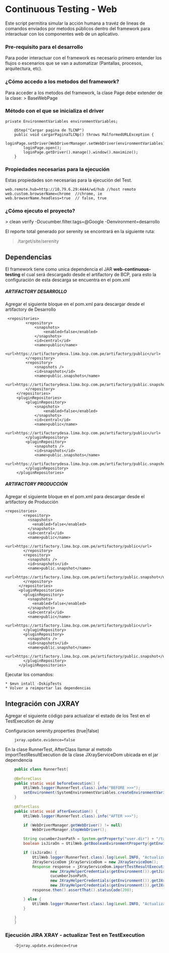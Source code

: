 <h1>Continuous Testing - Web</h1>

Este script permitira simular la acción humana a travéz de lineas de comandos enviados por metodos públicos dentro del
framework para interactuar con los componentes web de un aplicativo.

<h3>Pre-requisito para el desarrollo</h3>
Para poder interactuar con el framework es necesario primero entender los flujos o escenarios que se van a automatizar
(Pantallas, procesos, arquitectura, etc).

<h3>¿Cómo accedo a los metodos del framework?</h3>
Para acceder a los metodos del framework, la clase Page debe extender de la clase:
> BaseWebPage

<h3>Método con el que se inicializa el driver</h3>

```
private EnvironmentVariables environmentVariables;

    @Step("Cargar pagina de TLCNP")
    public void cargarPaginaTLCNp() throws MalformedURLException {
        loginPage.setDriver(WebDriverManager.setWebDriver(environmentVariables));
        loginPage.open();
        loginPage.getDriver().manage().window().maximize();
    }
```

<h3>Propiedades necesarias para la ejecución</h3>
Estas propiedades son necesarias para la ejecución del Test.

```
web.remote.hub=http://10.79.6.29:4444/wd/hub //host remoto
web.custom.browserName=chrome  //chrome, ie
web.browserName.headless=true  // false, true
```

<h3>¿Cómo ejecuto el proyecto?</h3>
> clean verify -Dcucumber.filter.tags=@Google -Denvironment=desarrollo


El reporte total generado por serenity se encontrará en la siguiente ruta:
> /target/site/serenity

<h2>Dependencias</h2>
El framework tiene como unica dependencia el JAR <b>web-continuous-testing</b> el cual será descargado desde el
artifactory de BCP, para esto la configuración de esta descarga se encuentra en el pom.xml

<h5>ARTIFACTORY DESARROLLO</h5>
Agregar el siguiente bloque en el pom.xml para descargar desde el artifactory de Desarrollo

```  
 <repositories>
         <repository>
             <snapshots>
                 <enabled>false</enabled>
             </snapshots>
             <id>central</id>
             <name>public</name>
             <url>https://artifactorydesa.lima.bcp.com.pe/artifactory/public</url>
         </repository>
         <repository>
             <snapshots />
             <id>snapshots</id>
             <name>public.snapshots</name>
             <url>https://artifactorydesa.lima.bcp.com.pe/artifactory/public.snapshots</url>
         </repository>
     </repositories>
     <pluginRepositories>
         <pluginRepository>
             <snapshots>
                 <enabled>false</enabled>
             </snapshots>
             <id>central</id>
             <name>public</name>
             <url>https://artifactorydesa.lima.bcp.com.pe/artifactory/public</url>
         </pluginRepository>
         <pluginRepository>
             <snapshots />
             <id>snapshots</id>
             <name>public.snapshots</name>
             <url>https://artifactorydesa.lima.bcp.com.pe/artifactory/public.snapshots</url>
         </pluginRepository>
     </pluginRepositories>
```

<h5>ARTIFACTORY PRODUCCIÓN</h5>
Agregar el siguiente bloque en el pom.xml para descargar desde el artifactory de Producción

```  
<repositories>
        <repository>
          <snapshots>
            <enabled>false</enabled>
          </snapshots>
          <id>central</id>
          <name>public</name>
          <url>https://artifactory.lima.bcp.com.pe/artifactory/public</url>
        </repository>
        <repository>
          <snapshots />
          <id>snapshots</id>
          <name>public.snapshot</name>
          <url>https://artifactory.lima.bcp.com.pe/artifactory/public.snapshot</url>
        </repository>
      </repositories>
      <pluginRepositories>
        <pluginRepository>
          <snapshots>
            <enabled>false</enabled>
          </snapshots>
          <id>central</id>
          <name>public</name>
          <url>https://artifactory.lima.bcp.com.pe/artifactory/public</url>
        </pluginRepository>
        <pluginRepository>
          <snapshots />
          <id>snapshots</id>
          <name>public.snapshot</name>
          <url>https://artifactory.lima.bcp.com.pe/artifactory/public.snapshot</url>
        </pluginRepository>
      </pluginRepositories>
```

Ejecutar los comandos:

    * $mvn intall -DskipTests
    * Volver a reimportar las dependencias   

## Integración con JXRAY

Agregar el siguiente código para actualizar el estado de los Test en el TestExecution de Jxray

Configuracion serenity.properties (true|false)

``` 
    jxray.update.evidence=false
``` 

En la clase RunnerTest, AfterClass llamar al metodo importTestResultExecution de la clase
JXrayServiceDom ubicada en el jar dependencia

```  java
    public class RunnerTest{
    
    @BeforeClass
    public static void beforeExecution() {
        UtilWeb.logger(RunnerTest.class).info("BEFORE >>>");
        setEnvironment(SystemEnvironmentVariables.createEnvironmentVariables());
    }
    
    @AfterClass
    public static void afterExecution() {
        UtilWeb.logger(RunnerTest.class).info("AFTER >>>");

        if (WebDriverManager.getWebDriver() != null)
            WebDriverManager.stopWebDriver();

        String cucumberJsonPath = System.getProperty("user.dir") + "/target/build/cucumber.json";
        boolean isJiraOn = UtilWeb.getBooleanEvironmentProperty(getEnvironment(), JXrayProperties.JXRAY_EVIDENCE);

        if (isJiraOn) {
            UtilWeb.logger(RunnerTest.class).log(Level.INFO, "Actualizar resultados en JiraXray: {0}", isJiraOn);
            JXrayServiceDom jXrayServiceDom = new JXrayServiceDom();
            Response response = jXrayServiceDom.importTestResultExecution(
                    new JXrayHelperCredentials(getEnvironment()).getJiraHost(),
                    cucumberJsonPath,
                    new JXrayHelperCredentials(getEnvironment()).getJXrayUser(),
                    new JXrayHelperCredentials(getEnvironment()).getJXrayPassword());
            response.then().assertThat().statusCode(200);

        } else {
            UtilWeb.logger(RunnerTest.class).log(Level.INFO, "Actualizar resultados en JiraXray: {0}", isJiraOn);
        }

    }
    }
```

### Ejecución JIRA XRAY - actualizar Test en TestExecution

```  
    -Djxray.update.evidence=true
```
